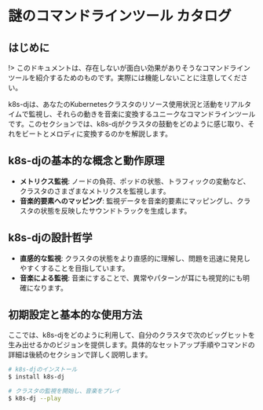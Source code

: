 # 謎のコマンドラインツール カタログ

## はじめに
!> このドキュメントは、存在しないが面白い効果がありそうなコマンドラインツールを紹介するためのものです。実際には機能しないことに注意してください。

k8s-djは、あなたのKubernetesクラスタのリソース使用状況と活動をリアルタイムで監視し、それらの動きを音楽に変換するユニークなコマンドラインツールです。このセクションでは、k8s-djがクラスタの鼓動をどのように感じ取り、それをビートとメロディに変換するのかを解説します。

## k8s-djの基本的な概念と動作原理

- **メトリクス監視**: ノードの負荷、ポッドの状態、トラフィックの変動など、クラスタのさまざまなメトリクスを監視します。
- **音楽的要素へのマッピング**: 監視データを音楽的要素にマッピングし、クラスタの状態を反映したサウンドトラックを生成します。

## k8s-djの設計哲学

- **直感的な監視**: クラスタの状態をより直感的に理解し、問題を迅速に発見しやすくすることを目指しています。
- **音楽による監視**: 音楽にすることで、異常やパターンが耳にも視覚的にも明確になります。

## 初期設定と基本的な使用方法

ここでは、k8s-djをどのように利用して、自分のクラスタで次のビッグヒットを生み出せるかのビジョンを提供します。具体的なセットアップ手順やコマンドの詳細は後続のセクションで詳しく説明します。

```bash
# k8s-djのインストール
$ install k8s-dj

# クラスタの監視を開始し、音楽をプレイ
$ k8s-dj --play
```